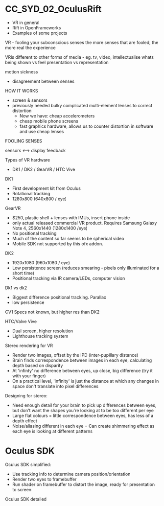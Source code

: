 # CC_SYD_02_OculusRift

- VR in general
- Rift in OpenFrameworks
- Examples of some projects



VR - fooling your subconscious senses the more senses that are fooled, the more real the experience

VRis different to other forms of media - eg. tv, video, intellectualise whats being shown vs feel
presentation vs representation

motion sickness
 - disagreement between senses 


HOW IT WORKS
- screen & sensors
- previously needed bulky complicated multi-element lenses to correct distortion
  - Now we have: cheap accelerometers
  - cheap mobile phone screens
  - fast graphics hardware, allows us to counter distortion in software and use cheap lenses

FOOLING SENSES

sensors <--> display 
feedback


Types of VR hardware
 - DK1 / DK2 / GearVR / HTC Vive

DK1
- First development kit from Oculus
- Rotational tracking
- 1280x800 (640x800 / eye)

GearVR
- $250, plastic shell + lenses with IMUs, insert phone inside
- only actual released commercial VR product. Requires Samsung Galaxy Note 4, 2560x1440 (1280x1400 /eye)
- No positional tracking
- Much of the content so far seems to be spherical video
- Mobile SDK not supported by this ofx addon.

DK2
- 1920x1080 (960x1080 / eye)
- Low persistence screen (reduces smearing - pixels only illuminated for a short time)
- Positional tracking via IR camera/LEDs, computer vision

Dk1 vs dk2
- Biggest difference positional tracking. Parallax
- low persistence

CV1 Specs not known, but higher res than DK2

HTC/Valve Vive
- Dual screen, higher resolution
- Lighthouse tracking system






Stereo rendering for VR
- Render two images, offset by the IPD (inter-pupillary distance)
- Brain finds correspondence between images in each eye, calculating depth based on disparity
- At 'infinty' no difference between eyes, up close, big difference (try it with your finger)
- On a practical level, 'infinity' is just the distance at which any changes in space don't translate into pixel differences

Designing for stereo:
- Need enough detail for your brain to pick up differences between eyes, but don't want the shapes you're looking at to be too different per eye
- Large flat colours = little correspondence between eyes, has less of a depth effect
- Noise/aliasing different in each eye = Can create shimmering effect as each eye is looking at different patterns

Oculus SDK
========

Oculus SDK simplified:
- Use tracking info to determine camera position/orientation
- Render two eyes to framebuffer
- Run shader on framebuffer to distort the image, ready for presentation to screen

Oculus SDK detailed

